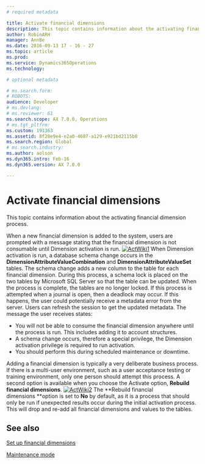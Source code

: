 ```yaml
---
# required metadata

title: Activate financial dimensions
description: This topic contains information about the activating financial dimension process.
author: RobinARH
manager: AnnBe
ms.date: 2016-09-13 17 - 16 - 27
ms.topic: article
ms.prod: 
ms.service: Dynamics365Operations
ms.technology: 

# optional metadata

# ms.search.form: 
# ROBOTS: 
audience: Developer
# ms.devlang: 
# ms.reviewer: 61
ms.search.scope: AX 7.0.0, Operations
# ms.tgt_pltfrm: 
ms.custom: 191363
ms.assetid: 8f28e9e4-e2a0-4687-a129-e921bd2115b8
ms.search.region: Global
# ms.search.industry: 
ms.author: aolson
ms.dyn365.intro: Feb-16
ms.dyn365.version: AX 7.0.0

---
```


# Activate financial dimensions

This topic contains information about the activating financial dimension process.

When a new financial dimension is added to the system, users are prompted with a message stating that the financial dimension is not consumable until Dimension activation is run. [![ActWiki1](./media/actwiki1-1024x461.png)](./media/actwiki1.png) When Dimension activation is run, a database schema change occurs in the **DimensionAttributeValueCombination** and **DimensionAttributeValueSet** tables. The schema change adds a new column to the table for each financial dimension. During this process, a schema lock is placed on the two tables by Microsoft SQL Server so that the table can be updated. When the process is complete, the tables are no longer locked. If this process is attempted when a journal is open, then a deadlock may occur. If this happens, the user could potentially receive a metadata error from the server. Users can refresh the session to get the updated metadata. The message the user receives states:

-   You will not be able to consume the financial dimension anywhere until the process is run. This includes adding it to account structures.
-   A schema change occurs, therefore a special privilege, the Dimension activation privilege is required to run activation.
-   You should perform this during scheduled maintenance or downtime.

Adding a financial dimension is typically a very deliberate business process. If there is a multi-user environment, such as a user acceptance testing or training environment, only one person should attempt this process. A second option is available when you choose the Activate option, **Rebuild financial dimensions**. [![ActWiki2](./media/actwiki2.png)](./media/actwiki2.png) The **Rebuild financial dimensions **option is set to **No** by default, as it is a process that should only be run if unexpected results occur during the initial activation process. This will drop and re-add all financial dimensions and values to the tables.

See also
--------

[Set up financial dimensions](http://ax.help.dynamics.com/en/wiki/set-up-financial-dimensions/)

[Maintenance mode](maintenance-mode.md)

